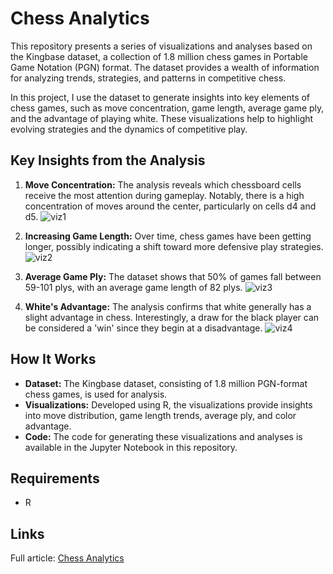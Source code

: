 # Chess Analytics

This repository presents a series of visualizations and analyses based on the Kingbase dataset, a collection of 1.8 million chess games in Portable Game Notation (PGN) format. The dataset provides a wealth of information for analyzing trends, strategies, and patterns in competitive chess.

In this project, I use the dataset to generate insights into key elements of chess games, such as move concentration, game length, average game ply, and the advantage of playing white. These visualizations help to highlight evolving strategies and the dynamics of competitive play.

## Key Insights from the Analysis

1. **Move Concentration:** The analysis reveals which chessboard cells receive the most attention during gameplay. Notably, there is a high concentration of moves around the center, particularly on cells d4 and d5. ![viz1](./01_viz1.png)
   
2. **Increasing Game Length:** Over time, chess games have been getting longer, possibly indicating a shift toward more defensive play strategies. ![viz2](./01_viz2.png)
   
3. **Average Game Ply:** The dataset shows that 50% of games fall between 59-101 plys, with an average game length of 82 plys. ![viz3](./01_viz3.png)

4. **White's Advantage:** The analysis confirms that white generally has a slight advantage in chess. Interestingly, a draw for the black player can be considered a 'win' since they begin at a disadvantage. ![viz4](./01_viz4.png)

## How It Works

- **Dataset:** The Kingbase dataset, consisting of 1.8 million PGN-format chess games, is used for analysis.
- **Visualizations:** Developed using R, the visualizations provide insights into move distribution, game length trends, average ply, and color advantage.
- **Code:** The code for generating these visualizations and analyses is available in the Jupyter Notebook in this repository.

## Requirements
- R

## Links
Full article: [Chess Analytics](https://github.com/zerafachris/playGround/blob/master/published/chessAnalytics/ChessAnalytics.ipynb)